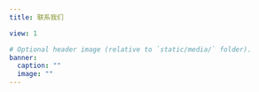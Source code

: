 ```yaml
---
title: 联系我们

view: 1

# Optional header image (relative to `static/media/` folder).
banner:
  caption: ""
  image: ""
---
```


